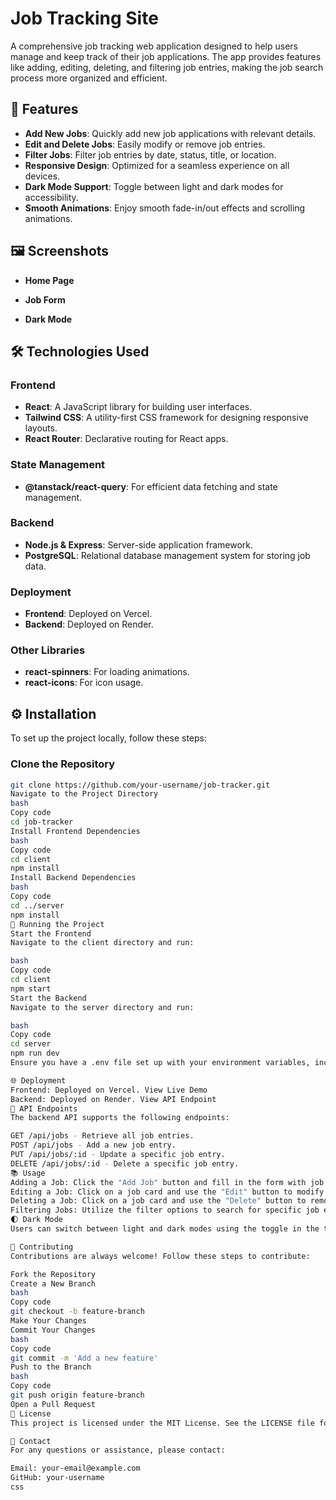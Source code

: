 # Job Tracking Site

A comprehensive job tracking web application designed to help users manage and keep track of their job applications. The app provides features like adding, editing, deleting, and filtering job entries, making the job search process more organized and efficient.

## 🚀 Features

- **Add New Jobs**: Quickly add new job applications with relevant details.
- **Edit and Delete Jobs**: Easily modify or remove job entries.
- **Filter Jobs**: Filter job entries by date, status, title, or location.
- **Responsive Design**: Optimized for a seamless experience on all devices.
- **Dark Mode Support**: Toggle between light and dark modes for accessibility.
- **Smooth Animations**: Enjoy smooth fade-in/out effects and scrolling animations.

## 🖼️ Screenshots

- **Home Page**

- **Job Form**

- **Dark Mode**

## 🛠️ Technologies Used

### Frontend
- **React**: A JavaScript library for building user interfaces.
- **Tailwind CSS**: A utility-first CSS framework for designing responsive layouts.
- **React Router**: Declarative routing for React apps.

### State Management
- **@tanstack/react-query**: For efficient data fetching and state management.

### Backend
- **Node.js & Express**: Server-side application framework.
- **PostgreSQL**: Relational database management system for storing job data.

### Deployment
- **Frontend**: Deployed on Vercel.
- **Backend**: Deployed on Render.

### Other Libraries
- **react-spinners**: For loading animations.
- **react-icons**: For icon usage.

## ⚙️ Installation

To set up the project locally, follow these steps:

### Clone the Repository
```bash
git clone https://github.com/your-username/job-tracker.git
Navigate to the Project Directory
bash
Copy code
cd job-tracker
Install Frontend Dependencies
bash
Copy code
cd client
npm install
Install Backend Dependencies
bash
Copy code
cd ../server
npm install
🔧 Running the Project
Start the Frontend
Navigate to the client directory and run:

bash
Copy code
cd client
npm start
Start the Backend
Navigate to the server directory and run:

bash
Copy code
cd server
npm run dev
Ensure you have a .env file set up with your environment variables, including the database URL and necessary API keys.

🌐 Deployment
Frontend: Deployed on Vercel. View Live Demo
Backend: Deployed on Render. View API Endpoint
📄 API Endpoints
The backend API supports the following endpoints:

GET /api/jobs - Retrieve all job entries.
POST /api/jobs - Add a new job entry.
PUT /api/jobs/:id - Update a specific job entry.
DELETE /api/jobs/:id - Delete a specific job entry.
📚 Usage
Adding a Job: Click the "Add Job" button and fill in the form with job details.
Editing a Job: Click on a job card and use the "Edit" button to modify job information.
Deleting a Job: Click on a job card and use the "Delete" button to remove the job.
Filtering Jobs: Utilize the filter options to search for specific job entries.
🌓 Dark Mode
Users can switch between light and dark modes using the toggle in the top-right corner. The application saves your preference using local storage.

🤝 Contributing
Contributions are always welcome! Follow these steps to contribute:

Fork the Repository
Create a New Branch
bash
Copy code
git checkout -b feature-branch
Make Your Changes
Commit Your Changes
bash
Copy code
git commit -m 'Add a new feature'
Push to the Branch
bash
Copy code
git push origin feature-branch
Open a Pull Request
📝 License
This project is licensed under the MIT License. See the LICENSE file for more details.

📧 Contact
For any questions or assistance, please contact:

Email: your-email@example.com
GitHub: your-username
css
